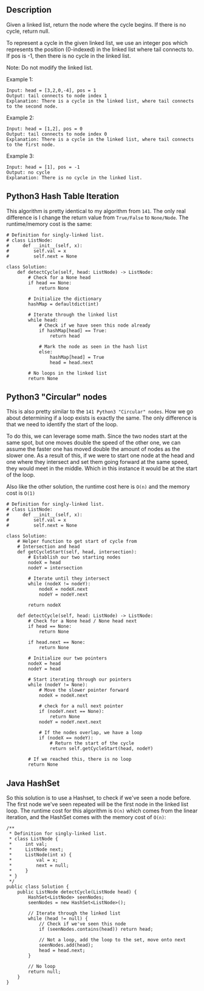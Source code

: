 ## Description

Given a linked list, return the node where the cycle begins. If there is no cycle, return null.

To represent a cycle in the given linked list, we use an integer pos which represents the position (0-indexed) in the linked list where tail connects to. If pos is -1, then there is no cycle in the linked list.

Note: Do not modify the linked list.

 

Example 1:

```
Input: head = [3,2,0,-4], pos = 1
Output: tail connects to node index 1
Explanation: There is a cycle in the linked list, where tail connects to the second node.
```

Example 2:

```
Input: head = [1,2], pos = 0
Output: tail connects to node index 0
Explanation: There is a cycle in the linked list, where tail connects to the first node.
```

Example 3:

```
Input: head = [1], pos = -1
Output: no cycle
Explanation: There is no cycle in the linked list.
```

## Python3 Hash Table Iteration

This algorithm is pretty identical to my algorithm from `141`. The only real difference is I change the return value from `True/False` to `None/Node`. The runtime/memory cost is the same:

```
# Definition for singly-linked list.
# class ListNode:
#     def __init__(self, x):
#         self.val = x
#         self.next = None

class Solution:
    def detectCycle(self, head: ListNode) -> ListNode:
        # Check for a None head
        if head == None:
            return None
        
        # Initialize the dictionary
        hashMap = defaultdict(int)

        # Iterate through the linked list
        while head:
            # Check if we have seen this node already
            if hashMap[head] == True:
                return head

            # Mark the node as seen in the hash list
            else:
                hashMap[head] = True
                head = head.next
        
        # No loops in the linked list
        return None
```

## Python3 "Circular" nodes

This is also pretty similar to the `141 Python3 "Circular" nodes`. How we go about determining if a loop exists is exactly the same. The only difference is that we need to identify the start of the loop.

To do this, we can leverage some math. Since the two nodes start at the same spot, but one moves double the speed of the other one, we can assume the faster one has moved double the amount of nodes as the slower one. As a result of this, if we were to start one node at the head and one where they intersect and set them going forward at the same speed, they would meet in the middle. Which in this instance it would be at the start of the loop.

Also like the other solution, the runtime cost here is `O(n)` and the memory cost is `O(1)`

```
# Definition for singly-linked list.
# class ListNode:
#     def __init__(self, x):
#         self.val = x
#         self.next = None

class Solution:
    # Helper function to get start of cycle from
    # Intersection and head
    def getCycleStart(self, head, intersection):
        # Establish our two starting nodes
        nodeX = head
        nodeY = intersection
        
        # Iterate until they intersect
        while (nodeX != nodeY):
            nodeX = nodeX.next
            nodeY = nodeY.next
            
        return nodeX
    
    def detectCycle(self, head: ListNode) -> ListNode:
        # Check for a None head / None head next
        if head == None:
            return None
        
        if head.next == None:
            return None
        
        # Initialize our two pointers
        nodeX = head
        nodeY = head
        
        # Start iterating through our pointers
        while (nodeY != None):
            # Move the slower pointer forward
            nodeX = nodeX.next
            
            # check for a null next pointer
            if (nodeY.next == None):
                return None
            nodeY = nodeY.next.next
            
            # If the nodes overlap, we have a loop
            if (nodeX == nodeY):
                # Return the start of the cycle
                return self.getCycleStart(head, nodeY)
        
        # If we reached this, there is no loop
        return None
```

## Java HashSet

So this solution is to use a Hashset, to check if we've seen a node before. The first node we've seen repeated will be the first node in the linked list loop. The runtime cost for this algorithm is `O(n)` which comes from the linear iteration, and the HashSet comes with the memory cost of `O(n)`:

```
/**
 * Definition for singly-linked list.
 * class ListNode {
 *     int val;
 *     ListNode next;
 *     ListNode(int x) {
 *         val = x;
 *         next = null;
 *     }
 * }
 */
public class Solution {
    public ListNode detectCycle(ListNode head) {
        HashSet<ListNode> seenNodes;
        seenNodes = new HashSet<ListNode>();
        
        // Iterate through the linked list
        while (head != null) {
            // Check if we've seen this node
            if (seenNodes.contains(head)) return head;
            
            // Not a loop, add the loop to the set, move onto next
            seenNodes.add(head);
            head = head.next;
        }
        
        // No loop
        return null;
    }
}
```
